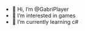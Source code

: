 - 👋 Hi, I’m @GabriPlayer
- 👀 I’m interested in games
- 🌱 I’m currently learning c#
  
  

<!---
GabriPlayer/GabriPlayer is a ✨ special ✨ repository because its `README.md` (this file) appears on your GitHub profile.
You can click the Preview link to take a look at your changes.
--->
